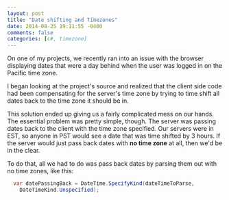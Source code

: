 ```yaml
---
layout: post
title: "Date shifting and Timezones"
date: 2014-08-25 19:11:55 -0400
comments: false
categories: [c#, timezone]
---
```


On one of my projects, we recently ran into an issue with the browser displaying
dates that were a day behind when the user was logged in on the Pacific time
zone.

<!-- more -->

I began looking at the project's source and realized that the client side code
had been compensating for the server's time zone by trying to time shift all
dates back to the time zone it should be in.

This solution ended up giving us a fairly complicated mess on our hands. The
essential problem was pretty simple, though. The server was passing dates back
to the client with the time zone specified. Our servers were in EST, so anyone
in PST would see a date that was time shifted by 3 hours. If the server would
just pass back dates with **no time zone** at all, then we'd be in the clear.

To do that, all we had to do was pass back dates by parsing them out with no
time zones, like this:

``` c#
  var datePassingBack = DateTime.SpecifyKind(dateTimeToParse,
    DateTimeKind.Unspecified);
```
